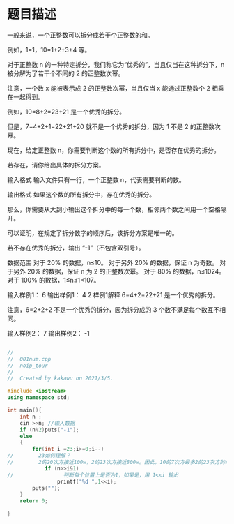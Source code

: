 
# 题目描述

一般来说，一个正整数可以拆分成若干个正整数的和。

例如，1=1，10=1+2+3+4 等。

对于正整数 n 的一种特定拆分，我们称它为“优秀的”，当且仅当在这种拆分下，n 被分解为了若干个不同的 2 的正整数次幂。

注意，一个数 x 能被表示成 2 的正整数次幂，当且仅当 x 能通过正整数个 2 相乘在一起得到。

例如，10=8+2=23+21 是一个优秀的拆分。

但是，7=4+2+1=22+21+20 就不是一个优秀的拆分，因为 1 不是 2 的正整数次幂。

现在，给定正整数 n，你需要判断这个数的所有拆分中，是否存在优秀的拆分。

若存在，请你给出具体的拆分方案。

输入格式
输入文件只有一行，一个正整数 n，代表需要判断的数。

输出格式
如果这个数的所有拆分中，存在优秀的拆分。

那么，你需要从大到小输出这个拆分中的每一个数，相邻两个数之间用一个空格隔开。

可以证明，在规定了拆分数字的顺序后，该拆分方案是唯一的。

若不存在优秀的拆分，输出 “-1”（不包含双引号）。

数据范围
对于 20% 的数据，n≤10。
对于另外 20% 的数据，保证 n 为奇数。
对于另外 20% 的数据，保证 n 为 2 的正整数次幂。
对于 80% 的数据，n≤1024。
对于 100% 的数据，1≤n≤1×107。

输入样例1：
6
输出样例1：
4 2
样例1解释
6=4+2=22+21 是一个优秀的拆分。

注意，6=2+2+2 不是一个优秀的拆分，因为拆分成的 3 个数不满足每个数互不相同。

输入样例2：
7
输出样例2：
-1



```c++

//
//  001num.cpp
//  noip_tour
//
//  Created by kakawu on 2021/3/5.

#include <iostream>
using namespace std;

int main(){
    int n ;
    cin >>n; //输入数据
    if (n%2)puts("-1");
    else
    {
        for(int i =23;i>=0;i--)
//        23如何理解？
//        2的20次方接近100w，2的23次方接近800w。因此，10的7次方最多2的23次方的级别。
            if (n>>i&1)
//                判断每个位置上是否为1，如果是，用 1<<i 输出
                printf("%d ",1<<i);
        puts("");
    }
    return 0;
   
}


```